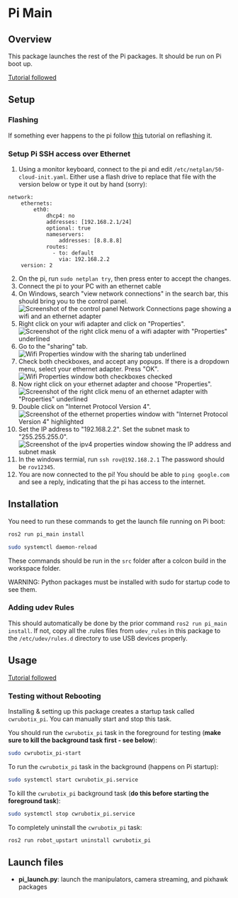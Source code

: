 # Pi Main

## Overview

This package launches the rest of the Pi packages. It should be run on Pi boot up.

[Tutorial followed](https://roboticsbackend.com/make-ros-launch-start-on-boot-with-robot_upstart/)

## Setup

### Flashing

If something ever happens to the pi follow [this](https://www.jeffgeerling.com/blog/2020/how-flash-raspberry-pi-os-compute-module-4-emmc-usbboot) tutorial on reflashing it.

### Setup Pi SSH access over Ethernet
1. Using a monitor keyboard, connect to the pi and edit `/etc/netplan/50-cloud-init.yaml`. Either use a flash drive to replace that file with the version below or type it out by hand (sorry):
```
network:
    ethernets:
        eth0:
            dhcp4: no
            addresses: [192.168.2.1/24]
            optional: true
            nameservers:
                addresses: [8.8.8.8]
            routes:
              - to: default
                via: 192.168.2.2
    version: 2
```
2. On the pi, run `sudo netplan try`, then press enter to accept the changes.
3. Connect the pi to your PC with an ethernet cable
4. On Windows, search "view network connections" in the search bar, this should bring you to the control panel.
![Screenshot of the control panel Network Connections page showing a wifi and an ethernet adapter](images/1-control-panel.png)
5. Right click on your wifi adapter and click on "Properties".
![Screenshot of the right click menu of a wifi adapter with "Properties" underlined](images/2-wifi-properties-button.png)
6. Go to the "sharing" tab.
![Wifi Properties window with the sharing tab underlined](images/3-wifi-sharing.png)
7. Check both checkboxes, and accept any popups. If there is a dropdown menu, select your ethernet adapter. Press "OK".
![Wifi Properties window both checkboxes checked](images/4-wifi-sharing-checkboxes.png)
8. Now right click on your ethernet adapter and choose "Properties".
![Screenshot of the right click menu of an ethernet adapter with "Properties" underlined](images/5-ethernet-properties-button.png)
9. Double click on "Internet Protocol Version 4".
![Screenshot of the ethernet properties window with "Internet Protocol Version 4" highlighted](images/6-ethernet-properties-items.png)
10. Set the IP address to "192.168.2.2". Set the subnet mask to "255.255.255.0".
![Screenshot of the ipv4 properties window showing the IP address and subnet mask](images/7-ipv4-properties.png)
11. In the windows termial, run `ssh rov@192.168.2.1` The password should be `rov12345`.
12. You are now connected to the pi! You should be able to `ping google.com` and see a reply, indicating that the pi has access to the internet.

## Installation

You need to run these commands to get the launch file running on Pi boot:

```bash
ros2 run pi_main install 
```

```bash
sudo systemctl daemon-reload
```

These commands should be run in the `src` folder after a colcon build in the workspace folder.

WARNING: Python packages must be installed with sudo for startup code to see them.

### Adding udev Rules

This should automatically be done by the prior command `ros2 run pi_main install`. If not, copy all the .rules files from `udev_rules` in this package to the `/etc/udev/rules.d` directory to use USB devices properly.

## Usage

[Tutorial followed](https://roboticsbackend.com/make-ros-launch-start-on-boot-with-robot_upstart/)

### Testing without Rebooting

Installing & setting up this package creates a startup task called `cwrubotix_pi`. You can manually start and stop this task.

You should run the `cwrubotix_pi` task in the foreground for testing (**make sure to kill the background task first - see below**):

```bash
sudo cwrubotix_pi-start
```

To run the `cwrubotix_pi` task in the background (happens on Pi startup):

```bash
sudo systemctl start cwrubotix_pi.service
```

To kill the `cwrubotix_pi` background task (**do this before starting the foreground task**):

```bash
sudo systemctl stop cwrubotix_pi.service
```

To completely uninstall the `cwrubotix_pi` task:

```bash
ros2 run robot_upstart uninstall cwrubotix_pi
```

## Launch files

- **pi_launch.py**: launch the manipulators, camera streaming, and pixhawk packages
